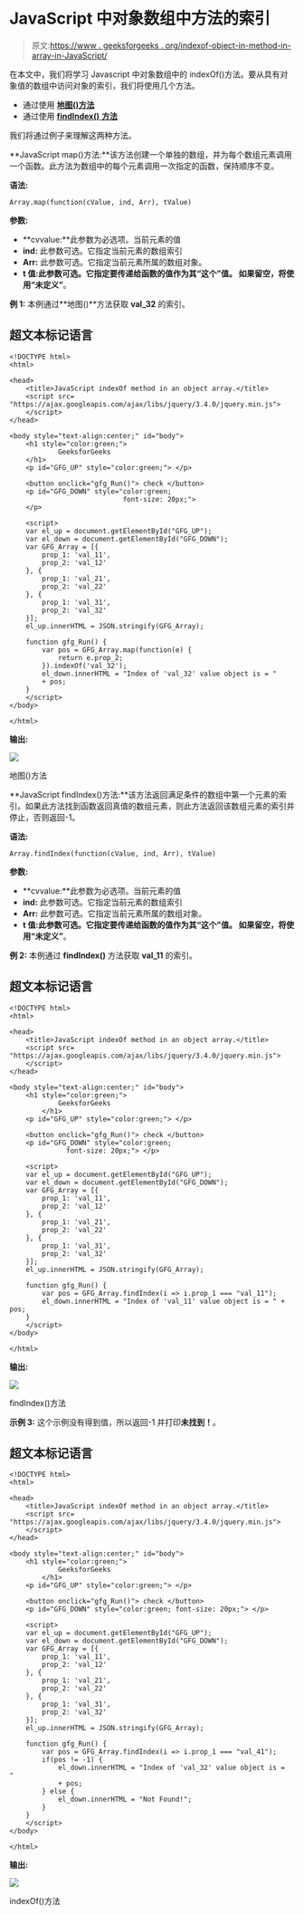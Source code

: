 # JavaScript 中对象数组中方法的索引

> 原文:[https://www . geeksforgeeks . org/indexof-object-in-method-in-array-in-JavaScript/](https://www.geeksforgeeks.org/indexof-method-in-an-object-array-in-javascript/)

在本文中，我们将学习 Javascript 中对象数组中的 indexOf()方法。要从具有对象值的数组中访问对象的索引，我们将使用几个方法。

*   通过使用 [**地图()方法**](https://www.geeksforgeeks.org/javascript-array-map-method/)
*   通过使用 [**findIndex()** **方法**](https://www.geeksforgeeks.org/javascript-array-findindex-method/)

我们将通过例子来理解这两种方法。

**JavaScript map()方法:**该方法创建一个单独的数组，并为每个数组元素调用一个函数。此方法为数组中的每个元素调用一次指定的函数，保持顺序不变。

**语法:**

```
Array.map(function(cValue, ind, Arr), tValue)
```

**参数:**

*   **cvvalue:**此参数为必选项。当前元素的值
*   **ind:** 此参数可选。它指定当前元素的数组索引
*   **Arr:** 此参数可选。它指定当前元素所属的数组对象。
*   **t 值:**此参数可选。它指定要传递给函数的值作为其**“这个”**值。
    如果留空，将使用**“未定义”**。

**例 1:** 本例通过**地图()**方法获取 **val_32** 的索引。

## 超文本标记语言

```
<!DOCTYPE html>
<html>

<head>
    <title>JavaScript indexOf method in an object array.</title>
    <script src=
"https://ajax.googleapis.com/ajax/libs/jquery/3.4.0/jquery.min.js">
    </script>
</head>

<body style="text-align:center;" id="body">
    <h1 style="color:green;">  
            GeeksforGeeks  
    </h1>
    <p id="GFG_UP" style="color:green;"> </p>

    <button onclick="gfg_Run()"> check </button>
    <p id="GFG_DOWN" style="color:green; 
                            font-size: 20px;">
    </p>

    <script>
    var el_up = document.getElementById("GFG_UP");
    var el_down = document.getElementById("GFG_DOWN");
    var GFG_Array = [{
        prop_1: 'val_11',
        prop_2: 'val_12'
    }, {
        prop_1: 'val_21',
        prop_2: 'val_22'
    }, {
        prop_1: 'val_31',
        prop_2: 'val_32'
    }];
    el_up.innerHTML = JSON.stringify(GFG_Array);

    function gfg_Run() {
        var pos = GFG_Array.map(function(e) {
            return e.prop_2;
        }).indexOf('val_32');
        el_down.innerHTML = "Index of 'val_32' value object is = " 
        + pos;
    }
    </script>
</body>

</html>
```

**输出:**

![](img/7162e6b18b0b7943c25978a226b48221.png)

地图()方法

**JavaScript findIndex()方法:**该方法返回满足条件的数组中第一个元素的索引。如果此方法找到函数返回真值的数组元素，则此方法返回该数组元素的索引并停止，否则返回-1。

**语法:**

```
Array.findIndex(function(cValue, ind, Arr), tValue)
```

**参数:**

*   **cvvalue:**此参数为必选项。当前元素的值
*   **ind:** 此参数可选。它指定当前元素的数组索引
*   **Arr:** 此参数可选。它指定当前元素所属的数组对象。
*   **t 值:**此参数可选。它指定要传递给函数的值作为其**“这个”**值。
    如果留空，将使用**“未定义”**。

**例 2:** 本例通过 **findIndex()** 方法获取 **val_11** 的索引。

## 超文本标记语言

```
<!DOCTYPE html>
<html>

<head>
    <title>JavaScript indexOf method in an object array.</title>
    <script src=
"https://ajax.googleapis.com/ajax/libs/jquery/3.4.0/jquery.min.js">
    </script>
</head>

<body style="text-align:center;" id="body">
    <h1 style="color:green;">  
            GeeksforGeeks  
        </h1>
    <p id="GFG_UP" style="color:green;"> </p>

    <button onclick="gfg_Run()"> check </button>
    <p id="GFG_DOWN" style="color:green;
              font-size: 20px;"> </p>

    <script>
    var el_up = document.getElementById("GFG_UP");
    var el_down = document.getElementById("GFG_DOWN");
    var GFG_Array = [{
        prop_1: 'val_11',
        prop_2: 'val_12'
    }, {
        prop_1: 'val_21',
        prop_2: 'val_22'
    }, {
        prop_1: 'val_31',
        prop_2: 'val_32'
    }];
    el_up.innerHTML = JSON.stringify(GFG_Array);

    function gfg_Run() {
        var pos = GFG_Array.findIndex(i => i.prop_1 === "val_11");
        el_down.innerHTML = "Index of 'val_11' value object is = " + pos;
    }
    </script>
</body>

</html>
```

**输出:**

![](img/7dce7b4d0ebb5aba6ebc055e09493ac2.png)

findIndex()方法

**示例 3:** 这个示例没有得到值，所以返回-1 并打印**未找到！**。

## 超文本标记语言

```
<!DOCTYPE html>
<html>

<head>
    <title>JavaScript indexOf method in an object array.</title>
    <script src=
"https://ajax.googleapis.com/ajax/libs/jquery/3.4.0/jquery.min.js">
    </script>
</head>

<body style="text-align:center;" id="body">
    <h1 style="color:green;">  
            GeeksforGeeks  
        </h1>
    <p id="GFG_UP" style="color:green;"> </p>

    <button onclick="gfg_Run()"> check </button>
    <p id="GFG_DOWN" style="color:green; font-size: 20px;"> </p>

    <script>
    var el_up = document.getElementById("GFG_UP");
    var el_down = document.getElementById("GFG_DOWN");
    var GFG_Array = [{
        prop_1: 'val_11',
        prop_2: 'val_12'
    }, {
        prop_1: 'val_21',
        prop_2: 'val_22'
    }, {
        prop_1: 'val_31',
        prop_2: 'val_32'
    }];
    el_up.innerHTML = JSON.stringify(GFG_Array);

    function gfg_Run() {
        var pos = GFG_Array.findIndex(i => i.prop_1 === "val_41");
        if(pos != -1) {
            el_down.innerHTML = "Index of 'val_32' value object is = " 
            + pos;
        } else {
            el_down.innerHTML = "Not Found!";
        }
    }
    </script>
</body>

</html>
```

**输出:**

![](img/df7a47000c0d795d8caa2d65a8e18a16.png)

indexOf()方法